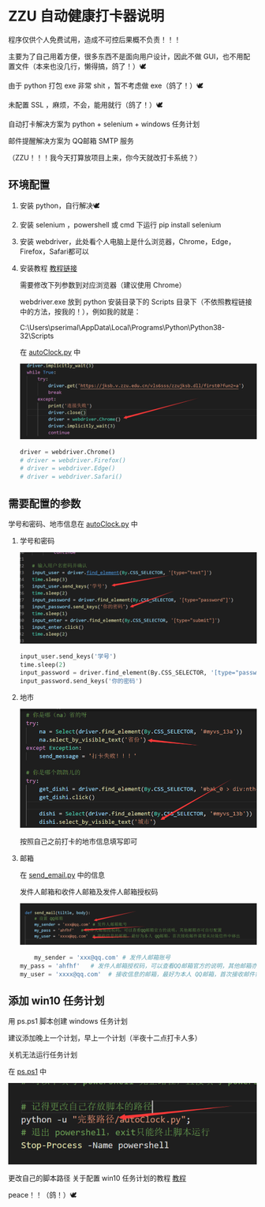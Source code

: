 # ZZU 自动健康打卡器说明

程序仅供个人免费试用，造成不可控后果概不负责！！！

主要为了自己用着方便，很多东西不是面向用户设计，因此不做 GUI，也不用配置文件（本来也没几行，懒得搞，鸽了！）🕊️

由于 python 打包 exe 非常 shit ，暂不考虑做 exe（鸽了！）🕊️

未配置 SSL ，麻烦，不会，能用就行（鸽了！）🕊️

自动打卡解决方案为 python + selenium + windows 任务计划

邮件提醒解决方案为 QQ邮箱 SMTP 服务

（ZZU！！！我今天打算放项目上来，你今天就改打卡系统？）

## 环境配置

1. 安装 python，自行解决🕊️
2. 安装 selenium ，powershell 或 cmd 下运行 pip install selenium
3. 安装 webdriver，此处看个人电脑上是什么浏览器，Chrome，Edge，Firefox，Safari都可以
4. 
    安装教程 [教程链接](https://www.cnblogs.com/ellencode/p/11327389.html)
    
    需要修改下列参数到对应浏览器（建议使用 Chrome）
    
    webdriver.exe 放到 python 安装目录下的 Scripts 目录下（不依照教程链接中的方法，按我的！），例如我的就是：
    
    C:\Users\pserimal\AppData\Local\Programs\Python\Python38-32\Scripts

    在 [autoClock.py](autoClock.py) 中

    ![](assets/QQ图片20220402211425.png)

    ```python
    driver = webdriver.Chrome()
    # driver = webdriver.Firefox()
    # driver = webdriver.Edge()
    # driver = webdriver.Safari()
    ```


## 需要配置的参数

学号和密码、地市信息在 [autoClock.py](autoClock.py) 中

1. 学号和密码

    ![学号密码](assets/QQ图片20220402205455.png)

    ```python
    input_user.send_keys('学号')
    time.sleep(2)
    input_password = driver.find_element(By.CSS_SELECTOR, '[type="password"]')
    input_password.send_keys('你的密码')
    ```

2. 地市

    ![](assets/QQ图片20220403095937.png)
   
   按照自己之前打卡的地市信息填写即可

3. 邮箱

    在 [send_email.py](send_email.py) 中的信息
   
    发件人邮箱和收件人邮箱及发件人邮箱授权码

    ![](assets/QQ图片20220402205857.png)

    ```python
        my_sender = 'xxx@qq.com' # 发件人邮箱账号
    my_pass = 'ahfhf'   # 发件人邮箱授权码，可以查看QQ邮箱官方的说明，其他邮箱亦可自行配置
    my_user = 'xxxx@qq.com'  # 接收信息的邮箱，最好为本人 QQ邮箱，首次接收邮件需要从垃圾信件中移出

    ```

## 添加 win10 任务计划

用 ps.ps1 脚本创建 windows 任务计划

建议添加晚上一个计划，早上一个计划（半夜十二点打卡人多）

关机无法运行任务计划

在 [ps.ps1](ps.ps1) 中

![](assets/QQ图片20220403094448.png)

更改自己的脚本路径
关于配置 win10 任务计划的教程 [教程](https://www.cnblogs.com/lishidefengchen/p/4381565.html)

peace！！（鸽！）🕊️
